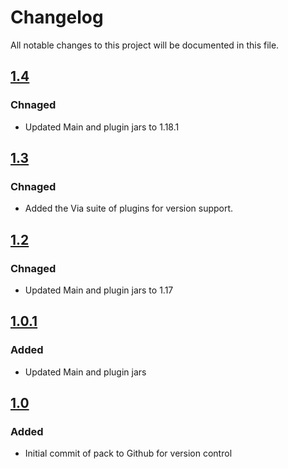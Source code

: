 # Changelog
All notable changes to this project will be documented in this file.

## [1.4]

### Chnaged
- Updated Main and plugin jars to 1.18.1

## [1.3]

### Chnaged
- Added the Via suite of plugins for version support.

## [1.2]

### Chnaged
- Updated Main and plugin jars to 1.17

## [1.0.1]

### Added
- Updated Main and plugin jars

## [1.0]

### Added
- Initial commit of pack to Github for version control

[1.4]: https://github.com/apexhosting/Hardcore/releases/tag/1.4
[1.3]: https://github.com/apexhosting/Hardcore/releases/tag/1.3
[1.2]: https://github.com/apexhosting/Hardcore/releases/tag/1.2
[1.0.1]: https://github.com/apexhosting/Hardcore/releases/tag/1.0.1
[1.0]: https://github.com/apexhosting/Hardcore/releases/tag/1.0